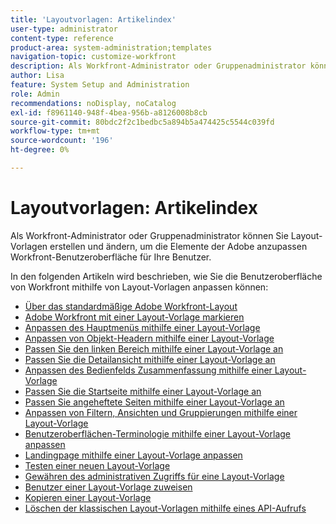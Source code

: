 ```yaml
---
title: 'Layoutvorlagen: Artikelindex'
user-type: administrator
content-type: reference
product-area: system-administration;templates
navigation-topic: customize-workfront
description: Als Workfront-Administrator oder Gruppenadministrator können Sie Layout-Vorlagen erstellen und ändern, um die Elemente der Workfront-Benutzeroberfläche für Ihre Benutzerinnen und Benutzer anzupassen.
author: Lisa
feature: System Setup and Administration
role: Admin
recommendations: noDisplay, noCatalog
exl-id: f8961140-948f-4bea-956b-a8126008b8cb
source-git-commit: 80bdc2f2c1bedbc5a894b5a474425c5544c039fd
workflow-type: tm+mt
source-wordcount: '196'
ht-degree: 0%

---
```


# Layoutvorlagen: Artikelindex

<!-- Audited: 2/2024 -->

Als Workfront-Administrator oder Gruppenadministrator können Sie Layout-Vorlagen erstellen und ändern, um die Elemente der Adobe anzupassen
Workfront-Benutzeroberfläche für Ihre Benutzer.

In den folgenden Artikeln wird beschrieben, wie Sie die Benutzeroberfläche von Workfront mithilfe von Layout-Vorlagen anpassen können:

* [Über das standardmäßige Adobe Workfront-Layout](/help/quicksilver/administration-and-setup/customize-workfront/use-layout-templates/about-the-default-wf-layout.md)
* [Adobe Workfront mit einer Layout-Vorlage markieren](/help/quicksilver/administration-and-setup/customize-workfront/use-layout-templates/brand-wf-using-a-layout-template.md)
* [Anpassen des Hauptmenüs mithilfe einer Layout-Vorlage](/help/quicksilver/administration-and-setup/customize-workfront/use-layout-templates/customize-main-menu.md)
* [Anpassen von Objekt-Headern mithilfe einer Layout-Vorlage](../../customize-workfront/use-layout-templates/customize-object-headers.md)
* [Passen Sie den linken Bereich mithilfe einer Layout-Vorlage an](/help/quicksilver/administration-and-setup/customize-workfront/use-layout-templates/customize-left-panel.md)
* [Passen Sie die Detailansicht mithilfe einer Layout-Vorlage an](/help/quicksilver/administration-and-setup/customize-workfront/use-layout-templates/customize-details-view-layout-template.md)
* [Anpassen des Bedienfelds Zusammenfassung mithilfe einer Layout-Vorlage](/help/quicksilver/administration-and-setup/customize-workfront/use-layout-templates/customize-home-summary-layout-template.md)
* [Passen Sie die Startseite mithilfe einer Layout-Vorlage an](/help/quicksilver/administration-and-setup/customize-workfront/use-layout-templates/customize-new-home-layout-template.md)
* [Passen Sie angeheftete Seiten mithilfe einer Layout-Vorlage an](/help/quicksilver/administration-and-setup/customize-workfront/use-layout-templates/customize-pinned-pages.md)
* [Anpassen von Filtern, Ansichten und Gruppierungen mithilfe einer Layout-Vorlage](/help/quicksilver/administration-and-setup/customize-workfront/use-layout-templates/customize-fvg-list-controls-layout-template.md)
* [Benutzeroberflächen-Terminologie mithilfe einer Layout-Vorlage anpassen](/help/quicksilver/administration-and-setup/customize-workfront/use-layout-templates/customize-terminology.md)
* [Landingpage mithilfe einer Layout-Vorlage anpassen](/help/quicksilver/administration-and-setup/customize-workfront/use-layout-templates/customize-landing-page.md)
* [Testen einer neuen Layout-Vorlage](/help/quicksilver/administration-and-setup/customize-workfront/use-layout-templates/test-a-layout-template.md)
* [Gewähren des administrativen Zugriffs für eine Layout-Vorlage](/help/quicksilver/administration-and-setup/customize-workfront/use-layout-templates/grant-admin-access-layout-template.md)
* [Benutzer einer Layout-Vorlage zuweisen](/help/quicksilver/administration-and-setup/customize-workfront/use-layout-templates/assign-users-to-layout-template.md)
* [Kopieren einer Layout-Vorlage](/help/quicksilver/administration-and-setup/customize-workfront/use-layout-templates/copy-a-layout-template.md)
* [Löschen der klassischen Layout-Vorlagen mithilfe eines API-Aufrufs](/help/quicksilver/administration-and-setup/customize-workfront/use-layout-templates/delete-classic-layout-templates.md)
